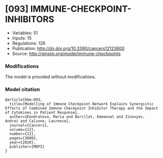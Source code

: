 # \[093\] IMMUNE-CHECKPOINT-INHIBITORS

 - Variables: 51
 - Inputs: 15
 - Regulations: 128
 - Publication: http://dx.doi.org/10.3390/cancers12123600
 - Source: http://ginsim.org/model/immune-checkpoints


### Modifications

The model is provided without modifications.

### Model citation

```
@article{bbm-093,
  title={Modelling of Immune Checkpoint Network Explains Synergistic Effects of Combined Immune Checkpoint Inhibitor Therapy and the Impact of Cytokines in Patient Response},
  author={Kondratova, Maria and Barillot, Emmanuel and Zinovyev, Andrei and Calzone, Laurence},
  journal={Cancers},
  volume={12},
  number={12},
  pages={3600},
  year={2020},
  publisher={MDPI}
}

```


